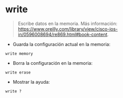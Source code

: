 # write

> Escribe datos en la memoria.
> Más información: <https://www.oreilly.com/library/view/cisco-ios-in/0596008694/re869.html#book-content>.

- Guarda la configuración actual en la memoria:

`write memory`

- Borra la configuración en la memoria:

`write erase`

- Mostrar la ayuda:

`write ?`
